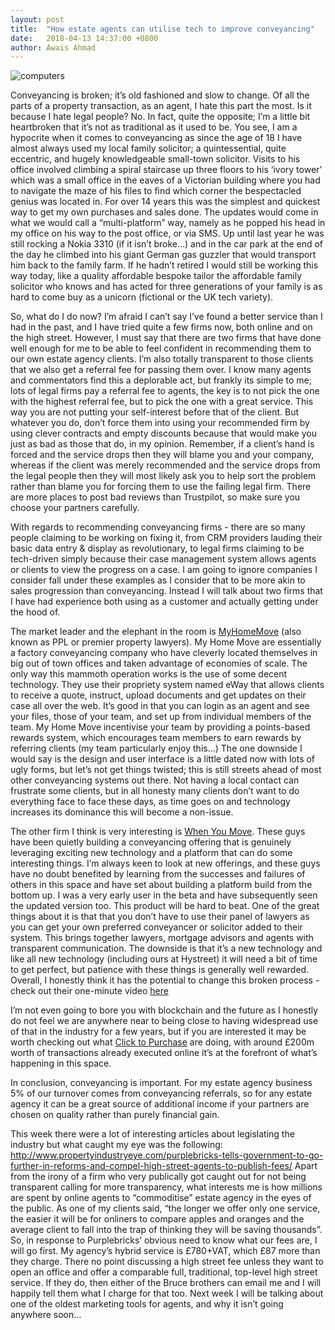 ```yaml
---
layout: post
title:  "How estate agents can utilise tech to improve conveyancing"
date:   2018-04-13 14:37:00 +0800
author: Awais Ahmad
---
```


![computers]({{site.url}}/images/typewriter.jpg)

Conveyancing is broken; it’s old fashioned and slow to change. Of all the parts of a property transaction, as an agent, I hate this part the most. Is it because I hate legal people? No. In fact, quite the opposite; I’m a little bit heartbroken that it’s not as traditional as it used to be. You see, I am a hypocrite when it comes to conveyancing as since the age of 18 I have almost always used my local family solicitor; a quintessential, quite eccentric, and hugely knowledgeable small-town solicitor. Visits to his office involved climbing a spiral staircase up three floors to his ‘ivory tower’ which was a small office in the eaves of a Victorian building where you had to navigate the maze of his files to find which corner the bespectacled genius was located in. For over 14 years this was the simplest and quickest way to get my own purchases and sales done. The updates would come in what we would call a “multi-platform” way, namely as he popped his head in my office on his way to the post office, or via SMS. Up until last year he was still rocking a Nokia 3310 (if it isn’t broke…) and in the car park at the end of the day he climbed into his giant German gas guzzler that would transport him back to the family farm.  If he hadn’t retired I would still be working this way today, like a quality affordable bespoke tailor the affordable family solicitor who knows and has acted for three generations of your family is as hard to come buy as a unicorn (fictional or the UK tech variety).

<!--more-->

So, what do I do now? I’m afraid I can’t say I’ve found a better service than I had in the past, and I have tried quite a few firms now, both online and on the high street. However, I must say that there are two firms that have done well enough for me to be able to feel confident in recommending them to our own estate agency clients. I’m also totally transparent to those clients that we also get a referral fee for passing them over. I know many agents and commentators find this a deplorable act, but frankly its simple to me; lots of legal firms pay a referral fee to agents, the key is to not pick the one with the highest referral fee, but to pick the one with a great service. This way you are not putting your self-interest before that of the client. But whatever you do, don’t force them into using your recommended firm by using clever contracts and empty discounts because that would make you just as bad as those that do, in my opinion. Remember, if a client’s hand is forced and the service drops then they will blame you and your company, whereas if the client was merely recommended and the service drops from the legal people then they will most likely ask you to help sort the problem rather than blame you for forcing them to use the failing legal firm. There are more places to post bad reviews than Trustpilot, so make sure you choose your partners carefully.

With regards to recommending conveyancing firms - there are so many people claiming to be working on fixing it, from CRM providers lauding their basic data entry & display as revolutionary, to legal firms claiming to be tech-driven simply because their case management system allows agents or clients to view the progress on a case. I am going to ignore companies I consider fall under these examples as I consider that to be more akin to sales progression than conveyancing. Instead I will talk about two firms that I have had experience both using as a customer and actually getting under the hood of.

The market leader and the elephant in the room is <a href="https://www.myhomemove.com/">MyHomeMove</a> (also known as PPL or premier property lawyers). My Home Move are essentially a factory conveyancing company who have cleverly located themselves in big out of town offices and taken advantage of economies of scale. The only way this mammoth operation works is the use of some decent technology. They use their propriety system named eWay that allows clients to receive a quote, instruct, upload documents and get updates on their case all over the web. It’s good in that you can login as an agent and see your files, those of your team, and set up from individual members of the team. My Home Move incentivise your team by providing a points-based rewards system, which encourages team members to earn rewards by referring clients (my team particularly enjoy this…) The one downside I would say is the design and user interface is a little dated now with lots of ugly forms, but let’s not get things twisted; this is still streets ahead of most other conveyancing systems out there. Not having a local contact can frustrate some clients, but in all honesty many clients don’t want to do everything face to face these days, as time goes on and technology increases its dominance this will become a non-issue.

The other firm I think is very interesting is <a href="https://whenyoumove.com/">When You Move</a>. These guys have been quietly building a conveyancing offering that is genuinely leveraging exciting new technology and a platform that can do some interesting things. I’m always keen to look at new offerings, and these guys have no doubt benefited by learning from the successes and failures of others in this space and have set about building a platform build from the bottom up. I was a very early user in the beta and have subsequently seen the updated version too. This product will be hard to beat. One of the great things about it is that that you don’t have to use their panel of lawyers as you can get your own preferred conveyancer or solicitor added to their system. This brings together lawyers, mortgage advisors and agents with transparent communication. The downside is that it’s a new technology and like all new technology (including ours at Hystreet) it will need a bit of time to get perfect, but patience with these things is generally well rewarded. Overall, I honestly think it has the potential to change this broken process - check out their one-minute video <a href="https://vimeo.com/251635306">here</a>

I’m not even going to bore you with blockchain and the future as I honestly do not feel we are anywhere near to being close to having widespread use of that in the industry for a few years, but if you are interested it may be worth checking out what <a href="http://www.clicktopurchase.com">Click to Purchase</a> are doing, with around £200m worth of transactions already executed online it’s at the forefront of what’s happening in this space.

In conclusion, conveyancing is important. For my estate agency business 5% of our turnover comes from conveyancing referrals, so for any estate agency it can be a great source of additional income if your partners are chosen on quality rather than purely financial gain.

This week there were a lot of interesting articles about legislating the industry but what caught my eye was the following:
http://www.propertyindustryeye.com/purplebricks-tells-government-to-go-further-in-reforms-and-compel-high-street-agents-to-publish-fees/
Apart from the irony of a firm who very publically got caught out for not being transparent calling for more transparency, what interests me is how millions are spent by online agents to “commoditise” estate agency in the eyes of the public. As one of my clients said, “the longer we offer only one service, the easier it will be for onliners to compare apples and oranges and the average client to fall into the trap of thinking they will be saving thousands”.
So, in response to Purplebricks’ obvious need to know what our fees are, I will go first. My agency’s hybrid service is £780+VAT, which £87 more than they charge. There no point discussing a high street fee unless they want to open an office and offer a comparable full, traditional, top-level high street service. If they do, then either of the Bruce brothers can email me and I will happily tell them what I charge for that too.
Next week I will be talking about one of the oldest marketing tools for agents, and why it isn’t going anywhere soon…
